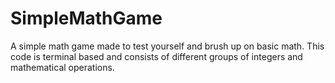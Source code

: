 # SimpleMathGame
A simple math game made to test yourself and brush up on basic math.
This code is terminal based and consists of different groups of integers and mathematical operations. 
